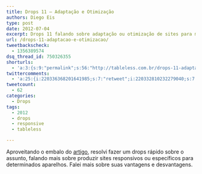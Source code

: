 ```yaml
---
title: Drops 11 – Adaptação e Otimização
authors: Diego Eis
type: post
date: 2012-07-04
excerpt: Drops 11 falando sobre adaptação ou otimização de sites para mobile.
url: /drops-11-adaptacao-e-otimizacao/
tweetbackscheck:
  - 1356389574
dsq_thread_id: 750326355
shorturls:
  - 'a:3:{s:9:"permalink";s:56:"http://tableless.com.br/drops-11-adaptacao-e-otimizacao/";s:7:"tinyurl";s:26:"http://tinyurl.com/bsb2rql";s:4:"isgd";s:19:"http://is.gd/NPopPh";}'
twittercomments:
  - 'a:25:{i:220336368201641985;s:7:"retweet";i:220332810232279040;s:7:"retweet";i:220331636112371717;s:7:"retweet";i:220331072523747328;s:7:"retweet";i:220330465545043971;s:7:"retweet";i:220841985777475584;s:7:"retweet";i:220696305226354691;s:7:"retweet";i:220694725517254657;s:7:"retweet";i:226267887269183488;s:7:"retweet";i:226260361207238656;s:7:"retweet";i:223388037525155840;s:7:"retweet";i:223387626634350592;s:7:"retweet";i:230480796044128257;s:7:"retweet";i:230272930158882816;s:7:"retweet";i:238093604336316416;s:7:"retweet";i:236434749474873344;s:7:"retweet";i:236404650469900288;s:7:"retweet";i:236281597840748545;s:7:"retweet";i:248032537392332800;s:7:"retweet";i:248030199109779456;s:7:"retweet";i:246261567073685504;s:7:"retweet";i:246246020902707200;s:7:"retweet";i:246225144182362115;s:7:"retweet";i:246219602873446402;s:7:"retweet";i:265785593160675328;s:7:"retweet";}'
tweetcount:
  - 62
categories:
  - Drops
tags:
  - 2012
  - drops
  - responsive
  - tableless

---
```

Aproveitando o embalo do [artigo][1], resolvi fazer um drops rápido sobre o assunto, falando mais sobre produzir sites responsivos ou específicos para determinados aparelhos. Falei mais sobre suas vantagens e desvantagens.

 [1]: http://tableless.com.br/responsive-web-design-adaptacao-vs-otimizacao/ "Responsive Web Design – Adaptação vs Otimização"